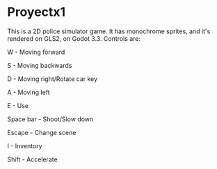 # Proyectx1

This is a 2D police simulator game. It has monochrome sprites, and it's rendered on GLS2, on Godot 3.3. 
Controls are:

W - Moving forward

S - Moving backwards

D - Moving right/Rotate car key

A - Moving left

E - Use 

Space bar - Shoot/Slow down

Escape - Change scene

I - Inventory

Shift - Accelerate
